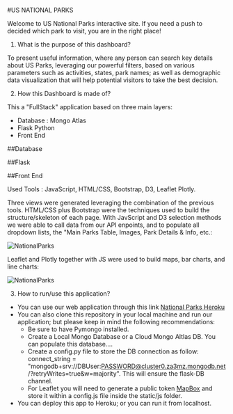#US NATIONAL PARKS

Welcome to US National Parks interactive site. If you need a push to decided which park to visit, you are in the right place!

1. What is the purpose of this dashboard?

To present useful information, where any person can search key details about US Parks, leveraging our powerful filters, based on various parameters such as activities, states, park names; as well as demographic data visualization that will help potential visitors to take the best decision.

2. How this Dashboard is made of?

This a "FullStack" application based on three main layers:

- Database : Mongo Atlas
- Flask Python
- Front End

##Database

##Flask

##Front End

Used Tools : JavaScript, HTML/CSS, Bootstrap, D3, Leaflet Plotly.

Three views were generated leveraging the combination of the previous tools. HTML/CSS plus Bootstrap were the techniques used to build the structure/skeleton of each page.
With JavScript and D3 selection methods we were able to call data from our API enpoints, and to populate all dropdown lists, the "Main Parks Table, Images, Park Details & Info, etc.:

![NationalParks](Images/FirstView.jpg)

Leaflet and Plotly together with JS were used to build maps, bar charts, and line charts:

![NationalParks](Images/ThirdView.jpg)

3. How to run/use this application?

* You can use our web application through this link [National Parks Heroku](https://nationalparksdashboard.herokuapp.com/)
* You can also clone this repository in your local machine and run our application; but please keep in mind the following recommendations:
  - Be sure to have Pymongo installed.
  - Create a Local Mongo Database or a Cloud Mongo Altlas DB. You can populate this database....
  - Create a config.py file to store the DB connection as follow: connect_string = "mongodb+srv://DBUser:PASSWORD@cluster0.za3mz.mongodb.net/?retryWrites=true&w=majority". This will ensure the flask-DB channel.
  - For Leaflet you will need to generate a public token [MapBox](https://account.mapbox.com/access-tokens/) and store it within a config.js file inside the static/js folder.
* You can deploy this app to Heroku; or you can run it from localhost.

